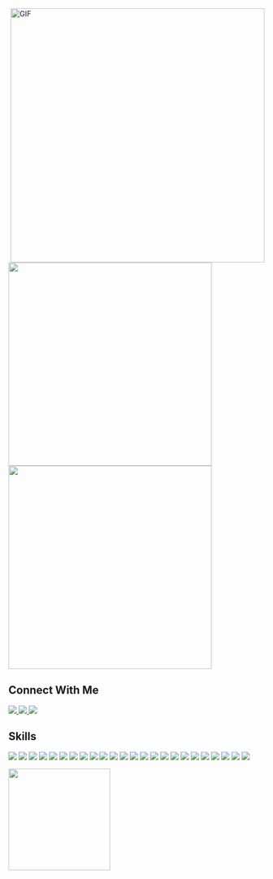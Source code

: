 <img align="right" alt="GIF" src="https://media.giphy.com/media/1C8bHHJturSx2/giphy.gif" width=500 />

<img src="https://img.shields.io/badge/-Arpan%20Timsina.-black?style=for-the-badge" width=400>

<img src="https://img.shields.io/badge/-Frontend%20Developer%20-black?style=for-the-badge" width=400>

<h2>Connect With Me</h2>

<a href="mailto:arpantimsina16@gmail.com">
  <img src="https://img.shields.io/badge/Gmail-6d4bfe?style=for-the-badge&logo=gmail&logoColor=white">
</a> 
<a href="https://www.facebook.com/arpantimsina">
  <img src="https://img.shields.io/badge/Facebook-1877F2?style=for-the-badge&logo=facebook&logoColor=white">
</a> 
<a href="https://www.linkedin.com/in/arpan-timsina-a892721a1/">
  <img src="https://img.shields.io/badge/Linkedin-1877F2?style=for-the-badge&logo=linkedin&logoColor=white">
</a> 
<!-- <a href="https://twitter.com/lordhendrix_17">
  <img src="https://img.shields.io/badge/Twitter-1DA1F2?style=for-the-badge&logo=twitter&logoColor=white">
</a> -->

## Skills

![](https://img.shields.io/badge/HTML5-E34F26?style=for-the-badge&logo=html5&logoColor=white)
![](https://img.shields.io/badge/CSS3-1572B6?style=for-the-badge&logo=css3&logoColor=white)
![](https://img.shields.io/badge/Bootstrap-7765ea?style=for-the-badge&logo=bootstrap&logoColor=white)
![](https://img.shields.io/badge/Tailwind-fff?style=for-the-badge&logo=tailwind-css&logoColor=38b8d6)
![](https://img.shields.io/badge/Sass-c26191?style=for-the-badge&logo=sass&logoColor=white)
![](https://img.shields.io/badge/JavaScript-F7DF1E?style=for-the-badge&logo=javascript&logoColor=black)
![](https://img.shields.io/badge/React-20232A?style=for-the-badge&logo=react&logoColor=61DAFB)
![](https://img.shields.io/badge/Next.js-fff?style=for-the-badge&logo=nextdotjs&logoColor=000)
![](https://img.shields.io/badge/Node.js-339933?style=for-the-badge&logo=nodedotjs&logoColor=white)
![](https://img.shields.io/badge/Express.js-000000?style=for-the-badge&logo=express&logoColor=white)
![](https://img.shields.io/badge/TypeScript-007ACC?style=for-the-badge&logo=typescript&logoColor=white)
![](https://img.shields.io/badge/PostgreSQL-316192?style=for-the-badge&logo=postgresql&logoColor=white)
![](https://img.shields.io/badge/MongoDB-4EA94B?style=for-the-badge&logo=mongodb&logoColor=white)
![](https://img.shields.io/badge/Amazon_AWS-232F3E?style=for-the-badge&logo=amazon-aws&logoColor=white)
![](https://img.shields.io/badge/GraphQL-e00097?style=for-the-badge&logo=graphql&logoColor=white)
![](https://img.shields.io/badge/GitHub_Actions-2088FF?style=for-the-badge&logo=github-actions&logoColor=white)
![](https://img.shields.io/badge/Arch_Linux-1793D1?style=for-the-badge&logo=arch-linux&logoColor=white)
![](https://img.shields.io/badge/Ubuntu-E95420?style=for-the-badge&logo=ubuntu&logoColor=white)
![](https://img.shields.io/badge/Python-3776AB?style=for-the-badge&logo=python&logoColor=white)
![](https://img.shields.io/badge/Git-F05032?style=for-the-badge&logo=git&logoColor=white)
![](https://img.shields.io/badge/Bash-030303?style=for-the-badge&logo=shell&logoColor=white)
![](https://img.shields.io/badge/Nginx-45923a?style=for-the-badge&logo=nginx&logoColor=white)
![](https://img.shields.io/badge/VS_Code-3ea5ea?style=for-the-badge&logo=visualstudiocode&logoColor=white)
![](https://img.shields.io/badge/Django-449132?style=for-the-badge&logo=django&logoColor=white)



<!-- <p>
<img align="left" width="550px" src="https://github-readme-stats.vercel.app/api/top-langs?username=pratikneupane&theme=chartreuse-dark&hide_border=true&include_all_commits=True&count_private=true" alt="pratikneupane" />
</p> -->
<!-- <p> 
<img align="center" width="550px" src="https://github-readme-stats.vercel.app/api?username=pratikneupane&theme=chartreuse-dark&hide_border=true&include_all_commits=True&count_private=true" alt="pratikneupane" />
</p> -->
<p>
<!-- <img width="780px" align="center" src="https://github-readme-streak-stats.herokuapp.com/?user=pratikneupane&theme=chartreuse-dark&hide_border=true&include_all_commits=True&count_private=true" alt="pratikneupane" />
</p>
 -->

<img src="https://github-readme-stats.vercel.app/api?username=Arpan-Timsina&theme=dracula&show_icons=true&hide_border=true&count_private=false" height=200>  




